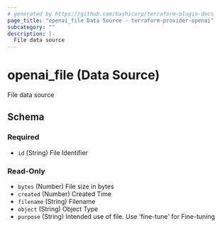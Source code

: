 ```yaml
---
# generated by https://github.com/hashicorp/terraform-plugin-docs
page_title: "openai_file Data Source - terraform-provider-openai"
subcategory: ""
description: |-
  File data source
---
```


# openai_file (Data Source)

File data source



<!-- schema generated by tfplugindocs -->
## Schema

### Required

- `id` (String) File Identifier

### Read-Only

- `bytes` (Number) File size in bytes
- `created` (Number) Created Time
- `filename` (String) Filename
- `object` (String) Object Type
- `purpose` (String) Intended use of file. Use 'fine-tune' for Fine-tuning


